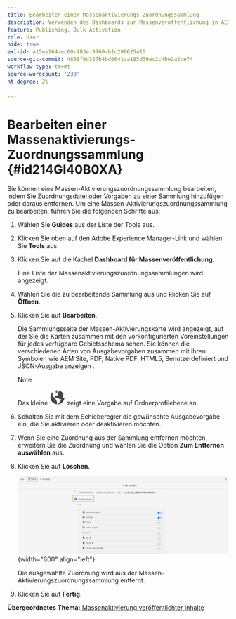 ```yaml
---
title: Bearbeiten einer Massenaktivierungs-Zuordnungssammlung
description: Verwenden des Dashboards zur Massenveröffentlichung in AEM Guides. Erfahren Sie, wie Sie eine Massen-Aktivierungszuordnungssammlung bearbeiten, indem Sie Zuordnungsdateien hinzufügen oder entfernen.
feature: Publishing, Bulk Activation
role: User
hide: true
exl-id: a15ee164-ec60-483e-8760-b1c290625415
source-git-commit: 4801f0d327b4bd0641aa195d39ec2c4be2a2ce74
workflow-type: tm+mt
source-wordcount: '230'
ht-degree: 2%

---
```


# Bearbeiten einer Massenaktivierungs-Zuordnungssammlung {#id214GI40B0XA}

Sie können eine Massen-Aktivierungszuordnungssammlung bearbeiten, indem Sie Zuordnungsdatei oder Vorgaben zu einer Sammlung hinzufügen oder daraus entfernen. Um eine Massen-Aktivierungszuordnungssammlung zu bearbeiten, führen Sie die folgenden Schritte aus:

1. Wählen Sie **Guides** aus der Liste der Tools aus.

1. Klicken Sie oben auf den Adobe Experience Manager-Link und wählen Sie **Tools** aus.

1. Klicken Sie auf die Kachel **Dashboard für Massenveröffentlichung**.

   Eine Liste der Massenaktivierungszuordnungssammlungen wird angezeigt.

1. Wählen Sie die zu bearbeitende Sammlung aus und klicken Sie auf **Öffnen**.

1. Klicken Sie auf **Bearbeiten**.

   Die Sammlungsseite der Massen-Aktivierungskarte wird angezeigt, auf der Sie die Karten zusammen mit den vorkonfigurierten Voreinstellungen für jedes verfügbare Gebietsschema sehen.
Sie können die verschiedenen Arten von Ausgabevorgaben zusammen mit ihren Symbolen wie AEM Site, PDF, Native PDF, HTML5, Benutzerdefiniert und JSON-Ausgabe anzeigen
.

   >[!NOTE]
   >
   > Das kleine ![](images/global-preset-icon.svg) zeigt eine Vorgabe auf Ordnerprofilebene an.


1. Schalten Sie mit dem Schieberegler die gewünschte Ausgabevorgabe ein, die Sie aktivieren oder deaktivieren möchten.

1. Wenn Sie eine Zuordnung aus der Sammlung entfernen möchten, erweitern Sie die Zuordnung und wählen Sie die Option **Zum Entfernen auswählen** aus.

1. Klicken Sie auf **Löschen**.

   ![](images/bulk-activation-delete-map.png){width="600" align="left"}

   Die ausgewählte Zuordnung wird aus der Massen-Aktivierungszuordnungssammlung entfernt.

1. Klicken Sie auf **Fertig**.


**Übergeordnetes Thema:**&#x200B;[&#x200B; Massenaktivierung veröffentlichter Inhalte](conf-bulk-activation.md)
